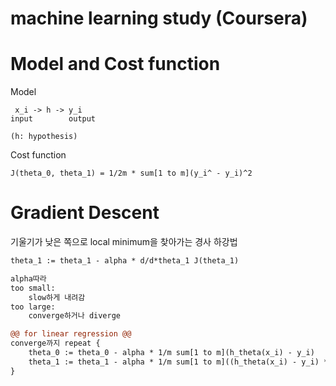 # machine learning study (Coursera)

# Model and Cost function
Model
```
 x_i -> h -> y_i
input        output

(h: hypothesis)
```
Cost function
```
J(theta_0, theta_1) = 1/2m * sum[1 to m](y_i^ - y_i)^2
```

# Gradient Descent
기울기가 낮은 쪽으로 local minimum을 찾아가는 경사 하강법
```diff
theta_1 := theta_1 - alpha * d/d*theta_1 J(theta_1)

alpha따라
too small:
    slow하게 내려감
too large:
    converge하거나 diverge

@@ for linear regression @@
converge까지 repeat {
    theta_0 := theta_0 - alpha * 1/m sum[1 to m](h_theta(x_i) - y_i)
    theta_1 := theta_1 - alpha * 1/m sum[1 to m]((h_theta(x_i) - y_i) * x_i)
}
```


